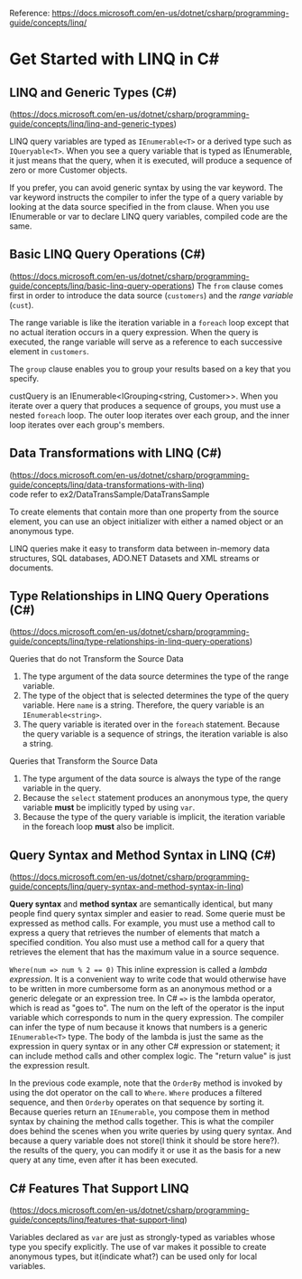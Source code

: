 Reference: https://docs.microsoft.com/en-us/dotnet/csharp/programming-guide/concepts/linq/
# Get Started with LINQ in C#
## LINQ and Generic Types (C#)
(https://docs.microsoft.com/en-us/dotnet/csharp/programming-guide/concepts/linq/linq-and-generic-types)

LINQ query variables are typed as `IEnumerable<T>` or a derived type such as `IQueryable<T>`. When you see a query variable that is typed as IEnumerable<Customer>, it just means that the query, when it is executed, will produce a sequence of zero or more Customer objects.

If you prefer, you can avoid generic syntax by using the var keyword. The var keyword instructs the compiler to infer the type of a query variable by looking at the data source specified in the from clause. When you use IEnumerable<T> or var to declare LINQ query variables, compiled code are the same.
## Basic LINQ Query Operations (C#)
(https://docs.microsoft.com/en-us/dotnet/csharp/programming-guide/concepts/linq/basic-linq-query-operations)
 The `from` clause comes first in order to introduce the data source (`customers`) and the *range variable* (`cust`).
 
The range variable is like the iteration variable in a `foreach` loop except that no actual iteration occurs in a query expression. When the query is executed, the range variable will serve as a reference to each successive element in `customers`. 

The `group` clause enables you to group your results based on a key that you specify. 

custQuery is an IEnumerable<IGrouping<string, Customer>>. When you iterate over a query that produces a sequence of groups, you must use a nested `foreach` loop. The outer loop iterates over each group, and the inner loop iterates over each group's members.
## Data Transformations with LINQ (C#)
(https://docs.microsoft.com/en-us/dotnet/csharp/programming-guide/concepts/linq/data-transformations-with-linq)<br/>
code refer to ex2/DataTransSample/DataTransSample

To create elements that contain more than one property from the source element, you can use an object initializer with either a named object or an anonymous type.

LINQ queries make it easy to transform data between in-memory data structures, SQL databases, ADO.NET Datasets and XML streams or documents. 
## Type Relationships in LINQ Query Operations (C#)
(https://docs.microsoft.com/en-us/dotnet/csharp/programming-guide/concepts/linq/type-relationships-in-linq-query-operations)

Queries that do not Transform the Source Data
1. The type argument of the data source determines the type of the range variable.
2. The type of the object that is selected determines the type of the query variable. Here `name` is a string. Therefore, the query variable is an `IEnumerable<string>`.
 3. The query variable is iterated over in the `foreach` statement. Because the query variable is a sequence of strings, the iteration variable is also a string.
 
 Queries that Transform the Source Data
1. The type argument of the data source is always the type of the range variable in the query.
2. Because the `select` statement produces an anonymous type, the query variable **must** be implicitly typed by using `var`.
3. Because the type of the query variable is implicit, the iteration variable in the foreach loop **must** also be implicit.
## Query Syntax and Method Syntax in LINQ (C#)
(https://docs.microsoft.com/en-us/dotnet/csharp/programming-guide/concepts/linq/query-syntax-and-method-syntax-in-linq)
 
**Query syntax** and **method syntax** are semantically identical, but many people find query syntax simpler and easier to read. Some querie must be expressed as method calls. For example, you must use a method call to express a query that retrieves the number of elements that match a specified condition. You also must use a method call for a query that retrieves the element that has the maximum value in a source sequence. 

`Where(num => num % 2 == 0)` This inline expression is called a *lambda expression*. It is a convenient way to write code that would otherwise have to be written in more cumbersome form as an anonymous method or a generic delegate or an expression tree. In C# `=>` is the lambda operator, which is read as "goes to". The num on the left of the operator is the input variable which corresponds to num in the query expression. The compiler can infer the type of num because it knows that numbers is a generic `IEnumerable<T>` type. The body of the lambda is just the same as the expression in query syntax or in any other C# expression or statement; it can include method calls and other complex logic. The "return value" is just the expression result.

In the previous code example, note that the `OrderBy` method is invoked by using the dot operator on the call to `Where`. `Where` produces a filtered sequence, and then `Orderby` operates on that sequence by sorting it. Because queries return an `IEnumerable`, you compose them in method syntax by chaining the method calls together. This is what the compiler does behind the scenes when you write queries by using query syntax. And because a query variable does not store(I think it should be store here?). the results of the query, you can modify it or use it as the basis for a new query at any time, even after it has been executed.

## C# Features That Support LINQ
(https://docs.microsoft.com/en-us/dotnet/csharp/programming-guide/concepts/linq/features-that-support-linq)

Variables declared as `var` are just as strongly-typed as variables whose type you specify explicitly. The use of var makes it possible to create anonymous types, but it(indicate what?) can be used only for local variables. 






